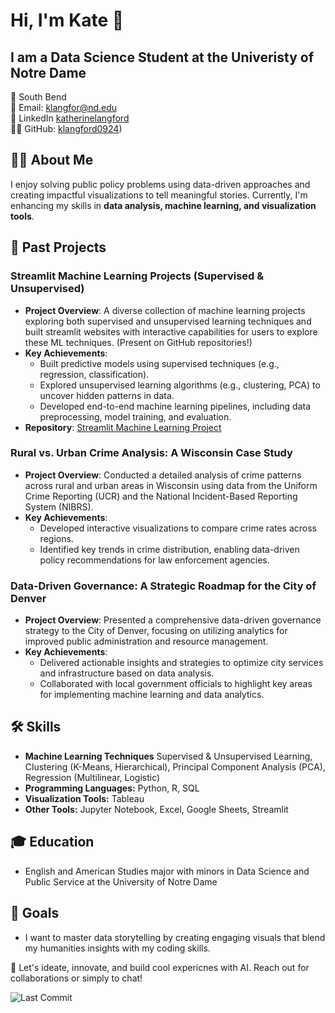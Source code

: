 # Hi, I'm Kate 👋
## I am a Data Science Student at the Univeristy of Notre Dame

📍 South Bend <br> 
📧 Email: klangfor@nd.edu <br>
🔗 LinkedIn [katherinelangford]((https://www.linkedin.com/in/katherinelangford/))  <br> 
👨‍💻 GitHub: [klangford0924]((https://github.com/klangford0924/klangford0924)))  

## 👩‍💻 About Me
I enjoy solving public policy problems using data-driven approaches and creating impactful visualizations to tell meaningful stories. Currently, I'm enhancing my skills in **data analysis, machine learning, and visualization tools**.

## 🔗 Past Projects
### **Streamlit Machine Learning Projects (Supervised & Unsupervised)**
   - **Project Overview**: A diverse collection of machine learning projects exploring both supervised and unsupervised learning techniques and built streamlit websites with interactive capabilities for users to explore these ML techniques. (Present on GitHub repositories!)
   - **Key Achievements**:
     - Built predictive models using supervised techniques (e.g., regression, classification).
     - Explored unsupervised learning algorithms (e.g., clustering, PCA) to uncover hidden patterns in data.
     - Developed end-to-end machine learning pipelines, including data preprocessing, model training, and evaluation.
   - **Repository**: [Streamlit Machine Learning Project]((https://github.com/klangford0924/LANGFORD-Data-Science-Portfolio-/tree/main/MLStreamlitApp))
       
### **Rural vs. Urban Crime Analysis: A Wisconsin Case Study**
   - **Project Overview**: Conducted a detailed analysis of crime patterns across rural and urban areas in Wisconsin using data from the Uniform Crime Reporting (UCR) and the National Incident-Based Reporting System (NIBRS).
   - **Key Achievements**: 
     - Developed interactive visualizations to compare crime rates across regions.
     - Identified key trends in crime distribution, enabling data-driven policy recommendations for law enforcement agencies.

### **Data-Driven Governance: A Strategic Roadmap for the City of Denver**
   - **Project Overview**: Presented a comprehensive data-driven governance strategy to the City of Denver, focusing on utilizing analytics for improved public administration and resource management.
   - **Key Achievements**:
     - Delivered actionable insights and strategies to optimize city services and infrastructure based on data analysis.
     - Collaborated with local government officials to highlight key areas for implementing machine learning and data analytics.


## 🛠️ Skills
- **Machine Learning Techniques** Supervised & Unsupervised Learning, Clustering (K-Means, Hierarchical), Principal Component Analysis (PCA), Regression (Multilinear, Logistic)
- **Programming Languages:** Python, R, SQL  
- **Visualization Tools:** Tableau
- **Other Tools:** Jupyter Notebook, Excel, Google Sheets, Streamlit

## 🎓 Education 
- English and American Studies major with minors in Data Science and Public Service at the University of Notre Dame

## 🏀 Goals
- I want to master data storytelling by creating engaging visuals that blend my humanities insights with my coding skills.

🔗 Let's ideate, innovate, and build cool expericnes with AI. Reach out for collaborations or simply to chat!

![Last Commit](https://img.shields.io/github/last-commit/KLANGFORD0924/KLANGFORD0924)


